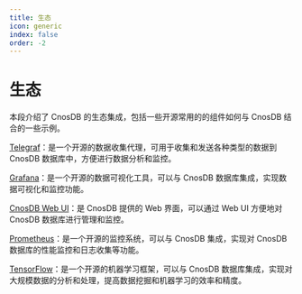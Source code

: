 ```yaml
---
title: 生态
icon: generic
index: false
order: -2
---
```


# 生态

本段介绍了 CnosDB 的生态集成，包括一些开源常用的的组件如何与 CnosDB 结合的一些示例。

[Telegraf](./collect/telegraf)：是一个开源的数据收集代理，可用于收集和发送各种类型的数据到 CnosDB 数据库中，方便进行数据分析和监控。

[Grafana](./visualization/grafana)：是一个开源的数据可视化工具，可以与 CnosDB 数据库集成，实现数据可视化和监控功能。

[CnosDB Web UI](./visualization/webui)：是 CnosDB 提供的 Web 界面，可以通过 Web UI 方便地对 CnosDB 数据库进行管理和监控。

[Prometheus](./collect/prometheus)：是一个开源的监控系统，可以与 CnosDB 集成，实现对 CnosDB 数据库的性能监控和日志收集等功能。

[TensorFlow](./ml/tensorflow)：是一个开源的机器学习框架，可以与 CnosDB 数据库集成，实现对大规模数据的分析和处理，提高数据挖掘和机器学习的效率和精度。

